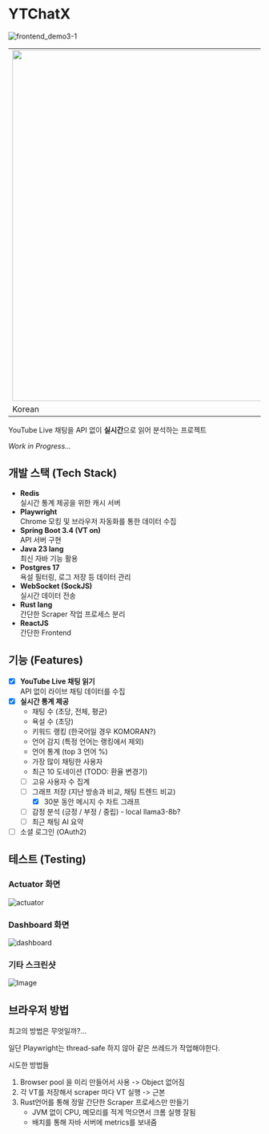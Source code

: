 # YTChatX

![frontend_demo3-1](https://github.com/user-attachments/assets/5a7957fb-c1e8-404b-92be-fc68119d5196)

<table>
  <tr>
    <td><img src="https://github.com/user-attachments/assets/5bcbb942-569c-4991-828b-3a33f8b6084f" width="700"></td>
    <td><img src="https://github.com/user-attachments/assets/234312e4-40f6-4d8d-869b-d181b69c03eb" width="700"></td>
  </tr>
  <tr>
    <td>Korean</td>
    <td>English</td>
  </tr>
</table>

YouTube Live 채팅을 API 없이 **실시간**으로 읽어 분석하는 프로젝트

*Work in Progress...*

## 개발 스택 (Tech Stack)

- **Redis**  
  실시간 통계 제공을 위한 캐시 서버
- **Playwright**  
  Chrome 모킹 및 브라우저 자동화를 통한 데이터 수집
- **Spring Boot 3.4 (VT on)**  
  API 서버 구현
- **Java 23 lang**  
  최신 자바 기능 활용
- **Postgres 17**  
  욕설 필터링, 로그 저장 등 데이터 관리
- **WebSocket (SockJS)**  
  실시간 데이터 전송
- **Rust lang**  
  간단한 Scraper 작업 프로세스 분리
- **ReactJS**  
  간단한 Frontend


## 기능 (Features)

- [x] **YouTube Live 채팅 읽기**  
  API 없이 라이브 채팅 데이터를 수집
- [x] **실시간 통계 제공**
  - 채팅 수 (초당, 전체, 평균)
  - 욕설 수 (초당)
  - 키워드 랭킹 (한국어일 경우 KOMORAN?)
  - 언어 감지 (특정 언어는 랭킹에서 제외)
  - 언어 통계 (top 3 언어 %)
  - 가장 많이 채팅한 사용자
  - 최근 10 도네이션 (TODO: 환율 변경기)
  - [ ] 고유 사용자 수 집계
  - [ ] 그래프 저장 (지난 방송과 비교, 채팅 트렌드 비교)
    - [x] 30분 동안 메시지 수 차트 그래프
  - [ ] 감정 분석 (긍정 / 부정 / 중립) - local llama3-8b?
  - [ ] 최근 채팅 AI 요약
- [ ] 소셜 로그인 (OAuth2)

## 테스트 (Testing)

### Actuator 화면
![actuator](https://github.com/user-attachments/assets/57bbf7a0-d88f-406f-993a-366abcc7a5e2)

### Dashboard 화면
![dashboard](https://github.com/user-attachments/assets/63891103-6d33-45e7-a172-3c5265bd8b1b)

### 기타 스크린샷
![Image](https://github.com/user-attachments/assets/253585cc-5cf1-42bc-8b45-7729e851ad4b)

## 브라우저 방법

최고의 방법은 무엇일까?...

일단 Playwright는 thread-safe 하지 않아 같은 쓰레드가 작업해야한다.

시도한 방법들
1. Browser pool 을 미리 만들어서 사용 -> Object 없어짐
2. 각 VT를 저장해서 scraper 마다 VT 실행 -> 근본
3. Rust언어를 통해 정말 간단한 Scraper 프로세스만 만들기
   - JVM 없이 CPU, 메모리를 적게 먹으면서 크롬 실행 잘됨
   - 배치를 통해 자바 서버에 metrics를 보내줌